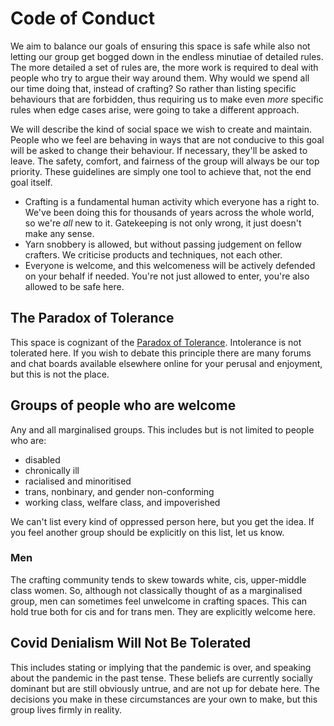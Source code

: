 # Code of Conduct

We aim to balance our goals of ensuring this space is safe while also not letting our group get bogged down in the endless minutiae of detailed rules. The more detailed a set of rules are, the more work is required to deal with people who try to argue their way around them. Why would we spend all our time doing that, instead of crafting? So rather than listing specific behaviours that are forbidden, thus requiring us to make even _more_ specific rules when edge cases arise, were going to take a different approach.

We will describe the kind of social space we wish to create and maintain. People who we feel are behaving in ways that are not conducive to this goal will be asked to change their behaviour. If necessary, they'll be asked to leave. The safety, comfort, and fairness of the group will always be our top priority. These guidelines are simply one tool to achieve that, not the end goal itself.

- Crafting is a fundamental human activity which everyone has a right to. We've been doing this for thousands of years across the whole world, so we're _all_ new to it. Gatekeeping is not only wrong, it just doesn't make any sense.
- Yarn snobbery is allowed, but without passing judgement on fellow crafters. We criticise products and techniques, not each other.
- Everyone is welcome, and this welcomeness will be actively defended on your behalf if needed. You're not just allowed to enter, you're also allowed to be safe here.

## The Paradox of Tolerance

This space is cognizant of the [Paradox of Tolerance][tolerance]. Intolerance is not tolerated here. If you wish to debate this principle there are many forums and chat boards available elsewhere online for your perusal and enjoyment, but this is not the place.

## Groups of people who are welcome

Any and all marginalised groups. This includes but is not limited to people who are:
- disabled
- chronically ill
- racialised and minoritised
- trans, nonbinary, and gender non-conforming
- working class, welfare class, and impoverished

We can't list every kind of oppressed person here, but you get the idea. If you feel another group should be explicitly on this list, let us know.

### Men

The crafting community tends to skew towards white, cis, upper-middle class women. So, although not classically thought of as a marginalised group, men can sometimes feel unwelcome in crafting spaces. This can hold true both for cis and for trans men. They are explicitly welcome here.

## Covid Denialism Will Not Be Tolerated

This includes stating or implying that the pandemic is over, and speaking about the pandemic in the past tense. These beliefs are currently socially dominant but are still obviously untrue, and are not up for debate here. The decisions you make in these circumstances are your own to make, but this group lives firmly in reality.

[tolerance]: https://en.wikipedia.org/wiki/Paradox_of_tolerance#:~:text=The%20paradox%20of%20tolerance%20states,or%20destroyed%20by%20the%20intolerant.
